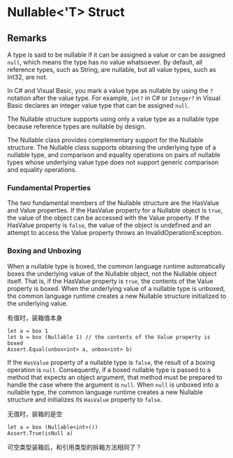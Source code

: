 # Nullable\<'T> Struct

## Remarks

A type is said to be nullable if it can be assigned a value or can be assigned `null`, which means the type has no value whatsoever. By default, all reference types, such as String, are nullable, but all value types, such as Int32, are not.

In C# and Visual Basic, you mark a value type as nullable by using the `?` notation after the value type. For example, `int?` in C# or `Integer?` in Visual Basic declares an integer value type that can be assigned `null`.

The Nullable structure supports using only a value type as a nullable type because reference types are nullable by design.

The Nullable class provides complementary support for the Nullable structure. The Nullable class supports obtaining the underlying type of a nullable type, and comparison and equality operations on pairs of nullable types whose underlying value type does not support generic comparison and equality operations.

### Fundamental Properties

The two fundamental members of the Nullable structure are the HasValue and Value properties. If the HasValue property for a Nullable object is `true`, the value of the object can be accessed with the Value property. If the HasValue property is `false`, the value of the object is undefined and an attempt to access the Value property throws an InvalidOperationException.

### Boxing and Unboxing

When a nullable type is boxed, the common language runtime automatically boxes the underlying value of the Nullable object, not the Nullable object itself. That is, if the HasValue property is `true`, the contents of the Value property is boxed. When the underlying value of a nullable type is unboxed, the common language runtime creates a new Nullable structure initialized to the underlying value.

有值时，装箱值本身

```F#
let a = box 1
let b = box (Nullable 1) // the contents of the Value property is boxed
Assert.Equal(unbox<int> a, unbox<int> b)
```

If the `HasValue` property of a nullable type is `false`, the result of a boxing operation is `null`. Consequently, if a boxed nullable type is passed to a method that expects an object argument, that method must be prepared to handle the case where the argument is `null`. When `null` is unboxed into a nullable type, the common language runtime creates a new Nullable structure and initializes its `HasValue` property to `false`.

无值时，装箱的是空

```F#
let a = box (Nullable<int>())
Assert.True(isNull a)
```

可空类型装箱后，和引用类型的拆箱方法相同了？